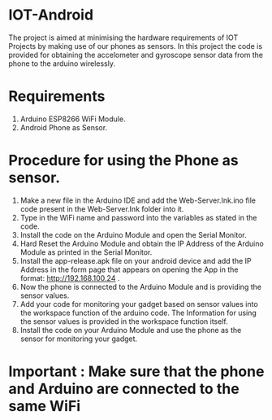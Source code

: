 # IOT-Android
The project is aimed at minimising the hardware requirements of IOT Projects by making use of our phones as sensors. In this project the code is provided for obtaining the accelometer and gyroscope sensor data from the phone to the arduino wirelessly.

# Requirements

1. Arduino ESP8266 WiFi Module.
2. Android Phone as Sensor.

# Procedure for using the Phone as sensor.

1. Make a new file in the Arduino IDE and add the Web-Server.Ink.ino file code present in the Web-Server.Ink folder into it.
2. Type in the WiFi name and password into the variables as stated in the code.
3. Install the code on the Arduino Module and open the Serial Monitor. 
4. Hard Reset the Arduino Module and obtain the IP Address of the Arduino Module as printed in the Serial Monitor.
5. Install the app-release.apk file on your android device and add the IP Address in the form page that appears on opening the App in the      format:
      http://192.168.100.24  .
6. Now the phone is connected to the Arduino Module and is providing the sensor values.
7. Add your code for monitoring your gadget based on sensor values into the workspace function of the arduino code. The Information for using the sensor values is provided in the workspace function itself.
8. Install the code on your Arduino Module and use the phone as the sensor for monitoring your gadget.

# Important : Make sure that the phone and Arduino are connected to the same WiFi

